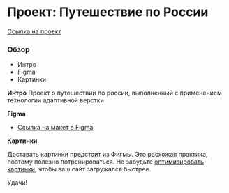 # Проект: Путешествие по России

[Ссылка на проект](https://vvtik352.github.io/russian-travel/)
### Обзор
* Интро
* Figma
* Картинки

**Интро**
Проект о путешествии по россии, выполненный с применением технологии адаптивной верстки

**Figma**

* [Ссылка на макет в Figma](https://www.figma.com/file/5S2WSbEFL6awjVWJ0NWL8Q/Sprint-3_-Russia-_-desktop-mobile?node-id=28503%3A0)

**Картинки**

Доставать картинки предстоит из Фигмы. Это расхожая практика, поэтому полезно потренироваться.
Не забудьте [оптимизировать картинки](https://tinypng.com/), чтобы ваш сайт загружался быстрее.

Удачи!
